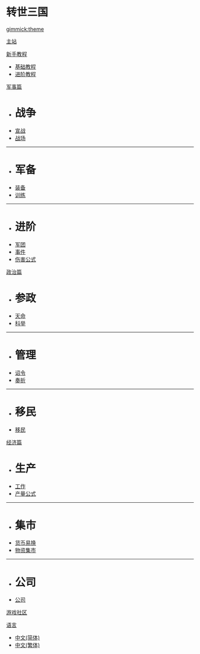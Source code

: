 <!--
  -- Name of your wiki
  -- Do NOT remove the leading `#` character.
  -->

# 转世三国


<!--
  -- Default theme
  -- (Read: http://dynalon.github.io/mdwiki/#!customizing.md#Theme_chooser)
  -->

[gimmick:theme](flatly)


<!--
  -- Navigation
  -- (Read: http://dynalon.github.io/mdwiki/#!quickstart.md#Adding_a_navigation)
  -->

[主站](https://zssanguo.com/html/index.html)

[新手教程]()

   * [基础教程](pages/tutorial.md)
   * [进阶教程](pages/advance.md)

[军事篇]()

  * # 战争
  * [宣战](pages/war.md)
  * [战场](pages/battle.md)
   - - - -
  * # 军备
  * [装备](pages/equip.md)
  * [训练](pages/train.md)
  - - - -
  * # 进阶
  * [军团](pages/mu.md)
  * [事件](pages/event.md)
  * [伤害公式](pages/damage.md)

[政治篇]()

  * # 参政
  * [天命](pages/mandate.md)
  * [科举](pages/exam.md)
  - - - -
  * # 管理
  * [诏令](pages/emperor.md)
  * [奏折](pages/cabinet.md)
  - - - -
  * # 移民
  * [移民](pages/migration.md)
  
[经济篇]()

   * # 生产
   * [工作](pages/work.md)
   * [产量公式](pages/productivity.md)
   - - - -
   * # 集市
   * [货币易换](pages/money.md)
   * [物资集市](pages/market.md)
   - - - -
   * # 公司
   * [公司](pages/company.md)
   
[游戏社区](pages/community.md)
<!-- A more complex navigation example: ----------------------------------------

---------------------------------------------------------------------------- -->

<!--
  -- Change the Language
  -- Could be useful when there's more than one language wiki.
  -->


[语言]()

  * [中文(简体)](/wiki/zh_CN/)
  * [中文(繁体)](/wiki/zh_TW/)


<!--
  -- Let the user choose a theme
  -- (Read: http://dynalon.github.io/mdwiki/#!quickstart.md#Adding_a_navigation)
  -->

<!--
[gimmick:themechooser](主题)
  -->
<!--stackedit_data:
eyJoaXN0b3J5IjpbLTQxODc1MTA1OF19
-->